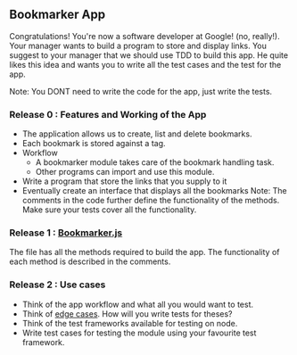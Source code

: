
## Bookmarker App 
Congratulations! You're now a software developer at Google! (no, really!). Your manager wants to build a program to store and display links. You suggest to your manager that we should use TDD to build this app. He quite likes this idea and wants you to write all the test cases  and the test for the app. 

Note: You DONT need to write the code for the app, just write the tests.

### Release 0 : Features and Working of the App 
- The application allows us to create, list and delete bookmarks.
- Each bookmark is stored against a tag.
- Workflow
  - A bookmarker module takes care of the bookmark handling task.
  - Other programs can import and use this module.
- Write a program that store the links that you supply to it
- Eventually create an interface that displays all the bookmarks
Note: The comments in the code further define the functionality of the methods. Make sure your tests cover all the functionality. 

### Release 1 : [Bookmarker.js](./bookmarker.js)
The file has all the methods required to build the app. The functionality of each method is described in the comments.

### Release 2 : Use cases 
- Think of the app workflow and what all you would want to test. 
- Think of [edge cases](https://en.wikipedia.org/wiki/Edge_case). How will you write tests for theses?
- Think of the test frameworks available for testing on node.
- Write test cases for testing the module using your favourite test framework.
